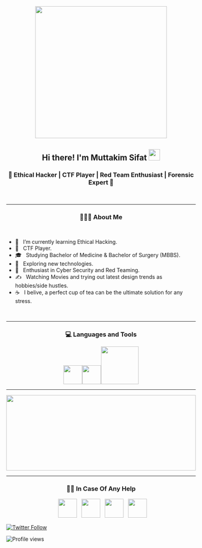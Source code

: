 <!--
### Hi there 👋
-->
<div align="center">
  <img src="https://camo.githubusercontent.com/3b7c592ede97b6138ffd4b1cc1541c2f3b11fd39/687474703a2f2f33312e6d656469612e74756d626c722e636f6d2f31376665613932306666333665663466356238373764353231366137616164392f74756d626c725f6d6f39786a65387a5a34317163626975666f315f313238302e676966" height="350px" width ="350px">
</div>


<h2 align="Center">  Hi there!  I'm Muttakim Sifat <img src="https://media.giphy.com/media/WUlplcMpOCEmTGBtBW/giphy.gif" width="30"> </h3>

<h3 align="center">🚀 Ethical Hacker | CTF Player | Red Team Enthusiast | Forensic Expert 🚀</h3>
<div>
<br>
<hr>

<h3 align="center"> 👨🏻‍💻 About Me </h3>
  <br>

- 🔭 &nbsp; I’m currently learning Ethical Hacking.
- 💼 &nbsp; CTF Player.
- 🎓 &nbsp; Studying Bachelor of Medicine & Bachelor of Surgery (MBBS).
- 🤔 &nbsp; Exploring new technologies.
- 🌱 &nbsp; Enthusiast in Cyber Security and Red Teaming.
- ✍️ &nbsp; Watching Movies and trying out latest design trends as hobbies/side hustles.
- ☕ &nbsp; I belive, a perfect cup of tea can be the ultimate solution for any stress. 
<br>
<hr>
<div>
  <h3 align="center"> 💻 Languages and Tools </h3>
  <p align="center">
   <img src="https://i.giphy.com/media/LMt9638dO8dftAjtco/200.webp"   width="50"><img src="https://i.giphy.com/media/IdyAQJVN2kVPNUrojM/200.webp" width="50"><img src="https://media.giphy.com/media/kH1DBkPNyZPOk0BxrM/giphy.gif" width="100">
  <p>
</div>

<hr>

<a href="https://github.com/badboy-sft/github-readme-stats" title="Go to Source"><img width="100%" height="200" src="https://github-readme-stats.vercel.app/api?username=badboy-sft&show_icons=true&theme=gotham"></a>

<hr>


<h3 align="center"> 🤝🏻 In Case Of Any Help </h3>
<p align="center">
&nbsp; <a href="https://twitter.com/B4DB0Y_I7" target="_blank" rel="noopener noreferrer"><img src="https://img.icons8.com/plasticine/100/000000/twitter.png" width="50" /></a>  
&nbsp; <a href="https://www.instagram.com/sifat_muttakim/" target="_blank" rel="noopener noreferrer"><img src="https://img.icons8.com/plasticine/100/000000/instagram-new.png" width="50" /></a>  
&nbsp; <a href="https://www.linkedin.com/in/sifat-muttakim/" target="_blank" rel="noopener noreferrer"><img src="https://img.icons8.com/plasticine/100/000000/linkedin.png" width="50" /></a>
&nbsp; <a href="mailto:muttakimsifatbin7@gmail.com" target="_blank" rel="noopener noreferrer"><img src="https://img.icons8.com/plasticine/100/000000/gmail.png"  width="50" /></a>
</p>
  

[![Twitter Follow](https://img.shields.io/twitter/follow/B4DB0Y_I7?color=1DA1F2&logo=twitter&style=for-the-badge)](https://twitter.com/intent/follow?original_referer=https%3A%2F%2Fgithub.com%2Fbadboy-sft&screen_name=badboy-sft)

![Profile views](https://gpvc.arturio.dev/badboy-sft)

<!--
**badboy-sft/badboy-sft** is a ✨ _special_ ✨ repository because its `README.md` (this file) appears on your GitHub profile.

Here are some ideas to get you started:

- 🔭 I’m currently working on ...
- 🌱 I’m currently learning ...
- 👯 I’m looking to collaborate on ...
- 🤔 I’m looking for help with ...
- 💬 Ask me about ...
- 📫 How to reach me: ...
- 😄 Pronouns: ...
- ⚡ Fun fact: ...
-->
